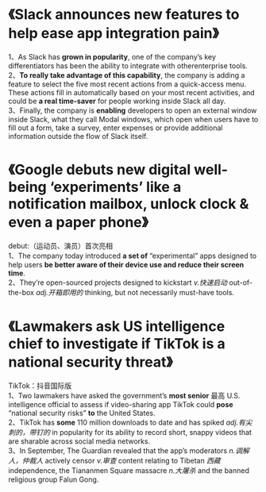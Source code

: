 # 《Slack announces new features to help ease app integration pain》
1、As Slack has **grown in popularity**, one of the company’s key differentiators has been the ability to integrate with otherenterprise 
tools. <br>
2、**To really take advantage of this capability**, the company is adding a feature to select the five most recent actions from a quick-access menu. These actions fill in automatically based on your most recent activities, and could be **a real time-saver** for people working inside Slack all day.<br>
3、Finally, the company is **enabling** developers to open an external window inside Slack, what they call Modal windows, which open when users have to fill out a form, take a survey, enter expenses or provide additional information outside the flow of Slack itself.
# 《Google debuts new digital well-being ‘experiments’ like a notification mailbox, unlock clock & even a paper phone》   
debut:（运动员、演员）首次亮相<br>
1、The company today introduced **a set of** “experimental” apps designed to help users **be better aware of their device use and reduce their screen time**.<br>
2、They’re open-sourced projects designed to kickstart *v.快速启动* out-of-the-box *adj.开箱即用的* thinking, but not necessarily must-have tools.
# 《Lawmakers ask US intelligence chief to investigate if TikTok is a national security threat》
TikTok：抖音国际版<br>
1、Two lawmakers have asked the government’s **most senior** 最高 U.S. intelligence official to assess if video-sharing app TikTok could **pose** “national security risks” **to** the United States.<br>
2、TikTok has **some** 110 million downloads to date and has spiked *adj.有尖刺的，带钉的* in popularity for its ability to record short, snappy videos that are sharable across social media networks.<br>
3、In September, The Guardian revealed that the app’s moderators *n.调解人，仲裁人* actively censor *v.审查* content relating to Tibetan *西藏* independence, the Tiananmen Square massacre *n.大屠杀* and the banned religious group Falun Gong.
